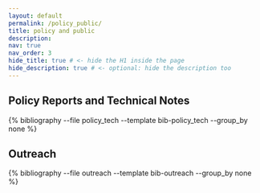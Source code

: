 ```yaml
---
layout: default
permalink: /policy_public/
title: policy and public
description:
nav: true
nav_order: 3
hide_title: true # <- hide the H1 inside the page
hide_description: true # <- optional: hide the description too
---
```


<div class="publications">

  <h2 class="section-title">Policy Reports and Technical Notes</h2>
  <div class="bib policy_tech">
    {% bibliography --file policy_tech --template bib-policy_tech --group_by none %}
  </div>

  <h2 class="section-title">Outreach</h2>
  <div class="bib outreach">
    {% bibliography --file outreach --template bib-outreach --group_by none %}
  </div>

</div>
